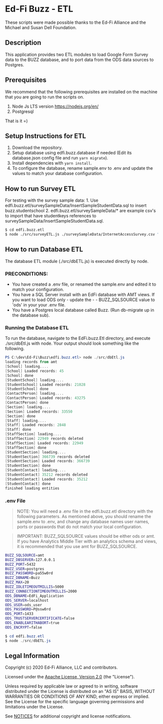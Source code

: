 # Ed-Fi Buzz - ETL

These scripts were made possible thanks to the Ed-Fi Alliance and the Michael and Susan Dell Foundation.

## Description

This application provides two ETL modules to load Google Form Survey data to the BUZZ database, and to port data from the ODS data sources to Postgres.

## Prerequisites

We recommend that the following prerequisites are installed on the machine that you are going to run the scripts on.

1. Node Js LTS version https://nodejs.org/en/
2. Postgresql

That is it =)

## Setup Instructions for ETL

1. Download the repository.
2. Setup database using edfi.buzz.database if needed (Edit its database.json config file and run `yarn migrate`).
3. Install dependencies with `yarn install`.
4. To configure the database, rename sample.env to .env and update the values to match your database configuration.

## How to run Survey ETL

For testing with the survey sample data:
    1. Use edfi.buzz.etl/surveySampleData/InsertSampleStudentData.sql to insert buzz.studentschool
    2. edfi.buzz.etl/surveySampleData/* are example csv's to import that have studentkeys references to surveySampleData/InsertSampleStudentData.sql.

```bash
$ cd edfi.buzz.etl
$ node ./src/surveyETL.js ./surveySampleData/InternetAccessSurvey.csv "Internet Access"
```

## How to run Database ETL

The database ETL module (./src/dbETL.js) is executed directly by node.

### PRECONDITIONS:

- You have created a .env file, or renamed the sample.env and edited it to match your configuration.
- You have a SQL Server install with an EdFi database with AMT views. If you want to load ODS only - update the - - BUZZ_SQLSOURCE value to 'ods' in your your .env file.
- You have a Postgres local database called Buzz. (Run db-migrate up in the database sub).

### Running the Database ETL

To run the database, navigate to the EdFi.buzz.Etl directory, and execute ./src/dbEtl.js with node. Your output should look something like the following.

```powershell
PS C:\dev\Ed-Fi\Buzz\edfi.buzz.etl> node ./src/dbEtl.js
loading records from amt
[School] loading....
[School] Loaded records: 45
[School] done
[StudentSchool] loading....
[StudentSchool] Loaded records: 21028
[StudentSchool] done
[ContactPerson] loading....
[ContactPerson] Loaded records: 43275
[ContactPerson] done
[Section] loading....
[Section] Loaded records: 33550
[Section] done
[Staff] loading....
[Staff] Loaded records: 2848
[Staff] done
[StaffSection] loading....
[StaffSection] 22949 records deleted
[StaffSection] Loaded records: 22949
[StaffSection] done
[StudentSection] loading....
[StudentSection] 366739 records deleted
[StudentSection] Loaded records: 366739
[StudentSection] done
[StudentContact] loading....
[StudentContact] 35212 records deleted
[StudentContact] Loaded records: 35212
[StudentContact] done
finished loading entities
```

### .env File

> NOTE: You will need a .env file in the edfi.buzz.etl directory with the following parameters. As mentioned above, you should rename the sample.env to .env, and change any database names user names, ports or passwords that do not match your local configuration.

> IMPORTANT: BUZZ_SQLSOURCE values should be either ods or amt. If you have Analytics Middle Tier with an analytics schema and views, it is recommended that you use amt for BUZZ_SQLSOURCE.

```bash
BUZZ_SQLSOURCE=amt
BUZZ_DBSERVER=127.0.0.1
BUZZ_PORT=5432
BUZZ_USER=postgres
BUZZ_PASSWORD=pa55w0rd
BUZZ_DBNAME=Buzz
BUZZ_MAX=20
BUZZ_IDLETIMEOUTMILLIS=5000
BUZZ_CONNECTIONTIMEOUTMILLIS=2000
ODS_DBNAME=EdFi_Application
ODS_SERVER=localhost
ODS_USER=ods_user
ODS_PASSWORD=P@ssw0rd
ODS_PORT=1433
ODS_TRUSTSERVERCERTIFICATE=false
ODS_ENABLEARITHABORT=true
ODS_ENCRYPT=false
```

```powershell
$ cd edfi.buzz.etl
$ node ./src/dbETL.js
```


## Legal Information

Copyright (c) 2020 Ed-Fi Alliance, LLC and contributors.

Licensed under the [Apache License, Version 2.0](LICENSE) (the "License").

Unless required by applicable law or agreed to in writing, software
distributed under the License is distributed on an "AS IS" BASIS,
WITHOUT WARRANTIES OR CONDITIONS OF ANY KIND, either express or implied.
See the License for the specific language governing permissions and
limitations under the License.

See [NOTICES](NOTICES.md) for additional copyright and license notifications.
